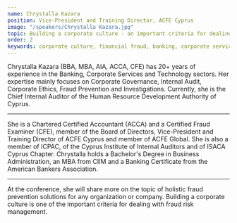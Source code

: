 ```yaml
---
name: Chrystalla Kazara
position: Vice-President and Training Director, ACFE Cyprus
image: "/speakers/Chrystalla Kazara.jpg"
topic: Building a corporate culture - an important criteriа for dealing with financial fraud
order: 2
keywords: corporate culture, financial fraud, banking, corporate services, technology, corporate governance, internal audit, corporate ethics, fraud prevention, investigations, human resources, Cyprus, Association of Certified Fraud Examiners, ACFE, ISACA, IIA, CISA, CISSP, CGEIT, CRISC, CIA, regulatory frameworks, compliance, collaboration, banks, payment providers, public sector
---
```


Chrystalla Kazara (BBA, MBA, AIA, ACCA, CFE) has 20+ years of experience in the Banking, Corporate Services and Technology sectors. Her expertise mainly focuses on Corporate Governance, Internal Audit, Corporate Ethics, Fraud Prevention and Investigations. Currently, she is the Chief Internal Auditor of the Human Resource Development Authority of Cyprus.

---

She is a Chartered Certified Accountant (ACCA) and a Certified Fraud Examiner (CFE), member of the Board of Directors, Vice-President and Training Director of ACFE Cyprus and member of ACFE Global. She is also a member of ICPAC, of the Cyprus Institute of Internal Auditors and of ISACA Cyprus Chapter. Chrystalla holds a Bachelor's Degree in Business Administration, an MBA from CIIM and a Banking Certificate from the American Bankers Association.

---

At the conference, she will share more on the topic of holistic fraud prevention solutions for any organization or company. Building a corporate culture is one of the important criteria for dealing with fraud risk management.

